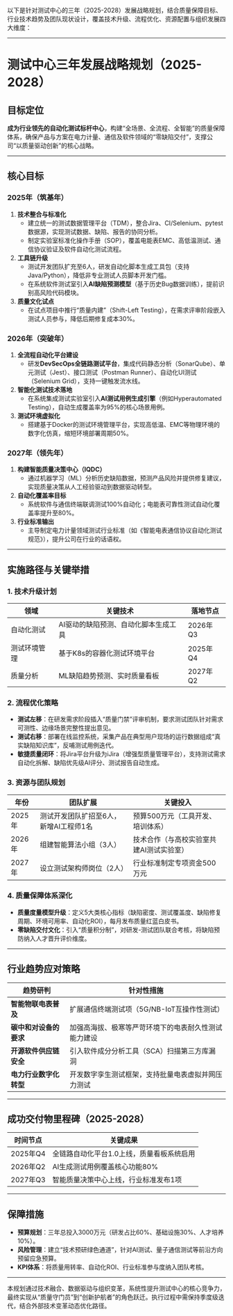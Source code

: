 以下是针对测试中心的三年（2025-2028）发展战略规划，结合质量保障目标、行业技术趋势及团队现状设计，覆盖技术升级、流程优化、资源配置与组织发展四大维度：

---

# **测试中心三年发展战略规划（2025-2028）**  

## **目标定位**  

**成为行业领先的自动化测试标杆中心**，构建“全场景、全流程、全智能”的质量保障体系，确保产品与方案在电力计量、通信及软件领域的“零缺陷交付”，支撑公司“以质量驱动创新”的核心战略。  

---

## **核心目标**  

### **2025年（筑基年）**  

1. **技术整合与标准化**  
   - 建立统一的测试数据管理平台（TDM），整合Jira、CI/Selenium、pytest数据源，实现测试数据、缺陷、报告的协同分析。  
   - 制定实验室标准化操作手册（SOP），覆盖电能表EMC、高低温测试、通信协议验证及软件自动化测试流程。  
2. **工具链升级**  
   - 测试开发团队扩充至6人，研发自动化脚本生成工具包（支持Java/Python），降低非专业测试人员脚本开发门槛。  
   - 在系统软件测试室引入**AI缺陷预测模型**（基于历史Bug数据训练），提前识别高风险代码模块。  
3. **质量文化试点**  
   - 在试点项目中推行“质量内建”（Shift-Left Testing），在需求评审阶段嵌入测试人员参与，降低后期修复成本30%。  

### **2026年（突破年）**  

1. **全流程自动化平台建设**  
   - 研发**DevSecOps全链路测试平台**，集成代码静态分析（SonarQube）、单元测试（Jest）、接口测试（Postman Runner）、自动化UI测试（Selenium Grid），支持一键触发流水线。  
2. **智能化测试技术落地**  
   - 在系统集成测试实验室引入**AI测试用例生成引擎**（例如Hyperautomated Testing），自动生成覆盖率为95%的核心场景用例。  
3. **测试环境虚拟化**  
   - 搭建基于Docker的测试环境管理平台，实现高低温、EMC等物理环境的数字化仿真，缩短环境部署周期50%。  

### **2027年（领先年）**  

1. **构建智能质量决策中心（IQDC）**  
   - 通过机器学习（ML）分析历史缺陷数据，预测产品风险并提供修复建议，实现质量决策从人工经验驱动到数据驱动转型。  
2. **自动化覆盖率目标**  
   - 系统软件与通信终端联调测试100%自动化；电能表可靠性测试自动化覆盖率提升至80%。  
3. **行业标准输出**  
   - 主导制定电力计量领域测试行业标准（如《智能电表通信协议自动化测试规范》），提升公司在行业的话语权。  

---

## **实施路径与关键举措**  

### **1. 技术升级计划**  

| **领域**                | **关键技术**                     | **落地节点**       |  
|-------------------------|----------------------------------|-------------------|  
| 自动化测试              | AI驱动的缺陷预测、自动化脚本生成工具 | 2026年Q3          |  
| 测试环境管理          | 基于K8s的容器化测试环境平台       | 2025年Q4          |  
| 质量分析                | ML缺陷趋势预测、实时质量看板       | 2027年Q2          |  

### **2. 流程优化策略**  

- **测试左移**：在研发需求阶段插入“质量门禁”评审机制，要求测试团队针对需求可测性、边缘场景完整性提出意见。  
- **测试右移**：部署在线监控系统，采集产品在典型用户现场的运行数据组成“真实缺陷知识库”，反哺测试用例迭代。  
- **敏捷质量闭环**：将Jira平台升级为iJira（增强型质量管理平台），支持测试需求自动化拆解、缺陷优先级AI评分、测试报告自动生成。  

### **3. 资源与团队规划**  

| **年份** | **团队扩展**                     | **关键投入**                     |  
|----------|----------------------------------|----------------------------------|  
| 2025年   | 测试开发团队扩招至6人，新增AI工程师1名 | 预算500万元（工具开发、培训体系） |  
| 2026年   | 组建智能算法小组（3人）            | 技术合作（与高校实验室共建AI测试实验室） |  
| 2027年   | 设立测试架构师岗位（2人）          | 行业标准制定专项资金500万元       |  

### **4. 质量保障体系深化**  

- **质量度量模型升级**：定义5大类核心指标（缺陷密度、测试覆盖度、缺陷修复周期、环境可用率、自动化ROI），每月发布质量红蓝白皮书。  
- **零缺陷交付文化**：引入“质量积分制”，对研发-测试团队联合考核，将缺陷预防纳入人才晋升评价维度。  

---

## **行业趋势应对策略**  

| **趋势研判**               | **针对性措施**                             |  
|----------------------------|-------------------------------------------|  
| **智能物联电表普及**       | 扩展通信终端测试项（5G/NB-IoT互操作性测试） |  
| **碳中和对设备的要求**     | 加强高海拔、极寒等严苛环境下的电表耐久性测试能力建设 |  
| **开源软件供应链安全**     | 引入软件成分分析工具（SCA）扫描第三方库漏洞 |  
| **电力行业数字化转型**     | 开发数字孪生测试框架，支持批量电表虚拟并网压力测试 |  

---

## **成功交付物里程碑（2025-2028）**  

| **时间节点** | **关键成果**                                   |  
|--------------|-----------------------------------------------|  
| 2025年Q4     | 全链路自动化平台1.0上线，质量看板系统启用       |  
| 2026年Q2     | AI生成测试用例覆盖核心功能80%                  |  
| 2027年Q3     | 智能质量决策中心上线，行业标准发布1项           |  

---

## **保障措施**  

- **预算规划**：三年总投入3000万元（研发占比60%、基础设施30%、人才培养10%）。  
- **风险管理**：建立“技术预研绿色通道”，针对AI测试、量子通信测试等前沿方向预留应急预算。  
- **KPI体系**：将质量用转率、自动化ROI、行业标准参与度纳入团队考核。  

---

本规划通过技术融合、数据驱动与组织变革，系统性提升测试中心的核心竞争力，最终实现从“质量守门员”到“创新护航者”的角色跃迁。执行过程中需保持季度级迭代，结合外部技术变革动态优化路径。
